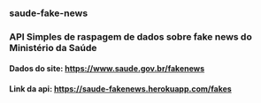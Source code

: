 ### saude-fake-news


### API Simples de raspagem de dados sobre fake news do Ministério da Saúde
#### Dados do site: https://www.saude.gov.br/fakenews
#### Link da api: https://saude-fakenews.herokuapp.com/fakes
